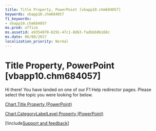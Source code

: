 ```yaml
---
title: Title Property, PowerPoint [vbapp10.chm684057]
keywords: vbapp10.chm684057
f1_keywords:
- vbapp10.chm684057
ms.prod: office
ms.assetid: e9354978-8291-47c1-8d63-fadbbb0b168c
ms.date: 06/08/2017
localization_priority: Normal
---
```



# Title Property, PowerPoint [vbapp10.chm684057]

Hi there! You have landed on one of our F1 Help redirector pages. Please select the topic you were looking for below.

[Chart.Title Property (PowerPoint)](https://msdn.microsoft.com/library/a3d28fbd-16e9-de5d-53e2-19ef574154ad%28Office.15%29.aspx)

[Chart.CategoryLabelLevel Property (PowerPoint)](https://msdn.microsoft.com/library/9c45d547-5bfe-f8ee-b290-c6e59482d0c3%28Office.15%29.aspx)

[!include[Support and feedback](~/includes/feedback-boilerplate.md)]